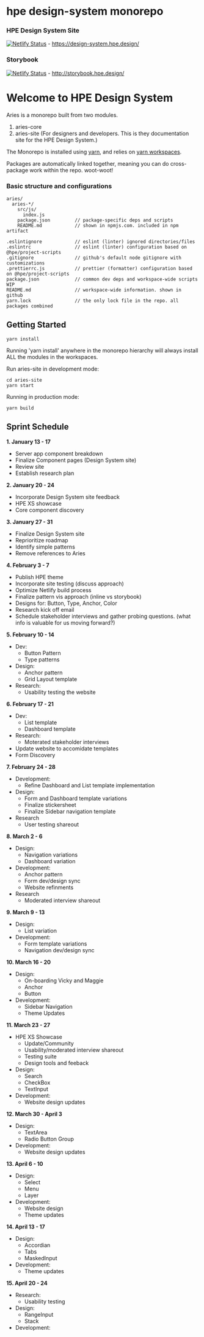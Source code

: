 # hpe design-system monorepo
### HPE Design System Site

[![Netlify Status](https://api.netlify.com/api/v1/badges/39e37d4a-4f9f-4946-8aeb-b8328b1821cd/deploy-status)](https://app.netlify.com/sites/keen-mayer-a86c8b/deploys) - https://design-system.hpe.design/  



### Storybook

[![Netlify Status](https://api.netlify.com/api/v1/badges/e4cb8d72-f3c0-4490-a4d7-54273ac277ed/deploy-status)](https://app.netlify.com/sites/thirsty-shockley-2b7675/deploys) - http://storybook.hpe.design/

# Welcome to HPE Design System
Aries is a monorepo built from two modules.

1. aries-core
2. aries-site (For designers and developers. This is they documentation site for the HPE Design System.)

The Monorepo is installed using [yarn](https://github.com/yarnpkg/yarn), and relies on [yarn workspaces](https://yarnpkg.com/lang/en/docs/workspaces/).

Packages are automatically linked together, meaning you can do cross-package work within the repo. woot-woot!

### Basic structure and configurations

```
aries/
  aries-*/
    src/js/
      index.js
    package.json         // package-specific deps and scripts
    README.md            // shown in npmjs.com. included in npm artifact

.eslintignore            // eslint (linter) ignored directories/files
.eslintrc                // eslint (linter) configuration based on @hpe/project-scripts
.gitignore               // github's default node gitignore with customizations
.prettierrc.js           // prettier (formatter) configuration based on @hpe/project-scripts
package.json             // common dev deps and workspace-wide scripts WIP
README.md                // workspace-wide information. shown in github
yarn.lock                // the only lock file in the repo. all packages combined
```

## Getting Started

```
yarn install
```

Running 'yarn install' anywhere in the monorepo hierarchy will always install ALL the modules in the workspaces.

Run aries-site in development mode:

```
cd aries-site
yarn start
```

Running in production mode:

```
yarn build
```

## Sprint Schedule 

**1. January 13 - 17**  
- Server app component breakdown
- Finalize Component pages (Design System site) 
- Review site
- Establish research plan

**2. January 20 - 24**  
- Incorporate Design System site feedback 
- HPE XS showcase
- Core component discovery

**3. January 27 - 31**   
- Finalize Design System site
- Reprioritize roadmap 
- Identify simple patterns 
- Remove references to Aries

**4. February 3 - 7**   
- Publish HPE theme
- Incorporate site testing (discuss approach) 
- Optimize Netlify build process
- Finalize pattern vis approach (inline vs storybook) 
- Designs for: Button, Type, Anchor, Color
- Research kick off email 
- Schedule stakeholder interviews and gather probing questions. (what info is valuable for us moving forward?) 

**5. February 10 - 14**   
- Dev: 
  - Button Pattern
  - Type patterns
- Design: 
  - Anchor pattern  
  - Grid Layout template 
- Research: 
  - Usability testing the website 

**6. February 17 - 21**  
- Dev: 
  - List template
  - Dashboard template
- Research:
  - Moterated stakeholder interviews
- Update website to accomidate templates 
- Form Discovery 

**7. February 24 - 28**  
- Development:
  - Refine Dashboard and List template implementation
- Design: 
  - Form and Dashboard template variations
  - Finalize stickersheet 
  - Finalize Sidebar navigation template 
- Research  
  - User testing shareout 
  
**8. March 2 - 6**
- Design:
  - Navigation variations 
  - Dashboard variation 
- Development: 
  - Anchor pattern
  - Form dev/design sync
  - Website refinments 
- Research
  - Moderated interview shareout 
  
**9. March 9 - 13**  
- Design:
  - List variation 
- Development:
  - Form template variations
  - Navigation dev/design sync

  
**10. March 16 - 20**
- Design: 
  - On-boarding Vicky and Maggie
  - Anchor
  - Button
- Development: 
  - Sidebar Navigation 
  - Theme Updates 
  
**11. March 23 - 27**  
- HPE XS Showcase
  - Update/Community
  - Usability/moderated interview shareout
  - Testing suite
  - Design tools and feeback 
- Design:
  - Search
  - CheckBox
  - TextInput
- Development:
  - Website design updates 
  
**12. March 30 - April 3**  
- Design:
  - TextArea
  - Radio Button Group 
- Development:
  - Website design updates 
  
**13. April 6 - 10**  
- Design:
  - Select  
  - Menu
  - Layer
- Development:
  - Website design
  - Theme updates 
  
**14. April 13 - 17** 
- Design: 
  - Accordian
  - Tabs 
  - MaskedInput 
- Development:
  - Theme updates 
  
**15. April 20 - 24** 
- Research:
  - Usability testing 
- Design:
  - RangeInput
  - Stack
- Development: 
